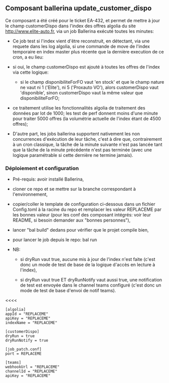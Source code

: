 ## Composant ballerina update_customer_dispo

Ce composant a été créé pour le ticket EA-432, et permet de mettre à jour le champ customerDispo dans l'index des offres algolia du site http://www.elite-auto.fr, via un job Ballerina exécuté toutes les minutes:

* Ce job test si l'index vient d'être reconstruit, en détectant, via une requete dans les log algolia, si une commande de move de l'index temporaire en index master plus récente que la dernière execution de ce cron, a eu lieu:



  
* si oui, le champ customerDispo est ajouté à toutes les offres de l'index via cette logique:

    * si le champ disponibiliteForFO vaut 'en stock' et que le champ nature ne vaut ni 1 ('Elite'), ni 5 ('Proxauto VO'), alors customerDispo vaut 'disponible', sinon customerDispo vaut la même valeur que disponibiliteForFO;



  






  
* ce traitement utilise les fonctionnalités algolia de traitement des données par lot de 1000; les test de perf donnent moins d'une minute pour traiter 5000 offres (la volumétrie actuelle de l'index étant de 4500 offres);



  
* D'autre part, les jobs ballerina supportent nativement les non concurrences d'exécution de leur tâche, c'est à dire que, contrairement à un cron classique, la tâche de la minute suivante n'est pas lancée tant que la tâche de la minute précédente n'est pas terminée (avec une logique paramétrable si cette dernière ne termine jamais).



  




### Déploiement et configuration

* Pré-requis: avoir installé Ballerina,



  
* cloner ce repo et se mettre sur la branche correspondant à l'environnement,



  
* copier/coller le template de configuration ci-dessous dans un fichier Config.toml à la racine du repo et remplacer les valeur REPLACEME par les bonnes valeur (pour les conf des composant intégrés: voir leur README, si besoin demander aux "bonnes personnes"),



  
* lancer "bal build" dedans pour vérifier que le projet compile bien,



  
* pour lancer le job depuis le repo: bal run



  
* NB:

    * si dryRun vaut true, aucune mis à jour de l'index n'est faite (c'est donc un mode de test de base de la logique d'accès en lecture à l'index),



  
    * si dryRun vaut true ET dryRunNotify vaut aussi true, une notification de test est envoyée dans le channel teams configuré (c'est donc un mode de test de base d'envoi de notif teams).



  






  




<<<<



    [algolia]
    appId = "REPLACEME"
    apiKey = "REPLACEME"
    indexName = "REPLACEME"
    
    [customerDispo]
    dryRun = true
    dryRunNotify = true
    
    [job_patch.conf]
    port = REPLACEME

    [teams]
    webhookUrl = "REPLACEME"
    channelId = "REPLACEME"
    apiKey = "REPLACEME"
    

>>>>
